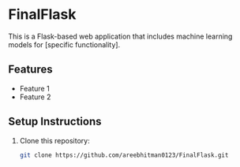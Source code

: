 # FinalFlask

This is a Flask-based web application that includes machine learning models for [specific functionality].

## Features
- Feature 1
- Feature 2

## Setup Instructions
1. Clone this repository:
   ```bash
   git clone https://github.com/areebhitman0123/FinalFlask.git
